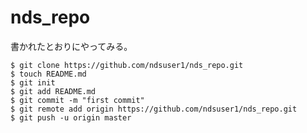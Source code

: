 nds_repo
========

書かれたとおりにやってみる。

    $ git clone https://github.com/ndsuser1/nds_repo.git
    $ touch README.md
    $ git init
    $ git add README.md
    $ git commit -m "first commit"
    $ git remote add origin https://github.com/ndsuser1/nds_repo.git
    $ git push -u origin master
